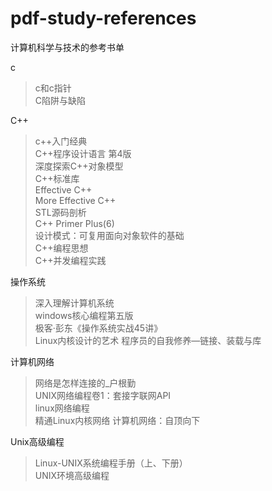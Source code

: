 # pdf-study-references
计算机科学与技术的参考书单

c
> c和c指针  
> C陷阱与缺陷  

C++
> c++入门经典  
> C++程序设计语言 第4版  
> 深度探索C++对象模型  
> C++标准库  
> Effective C++  
> More Effective C++  
> STL源码剖析  
> C++ Primer Plus(6)  
> 设计模式：可复用面向对象软件的基础  
> C++编程思想  
> C++并发编程实践  

操作系统  
> 深入理解计算机系统  
> windows核心编程第五版  
> 极客·彭东《操作系统实战45讲》  
> Linux内核设计的艺术
> 程序员的自我修养—链接、装载与库  

计算机网络  
> 网络是怎样连接的_户根勤  
> UNIX网络编程卷1：套接字联网API  
> linux网络编程  
> 精通Linux内核网络
> 计算机网络：自顶向下

Unix高级编程  
> Linux-UNIX系统编程手册（上、下册）  
> UNIX环境高级编程  
